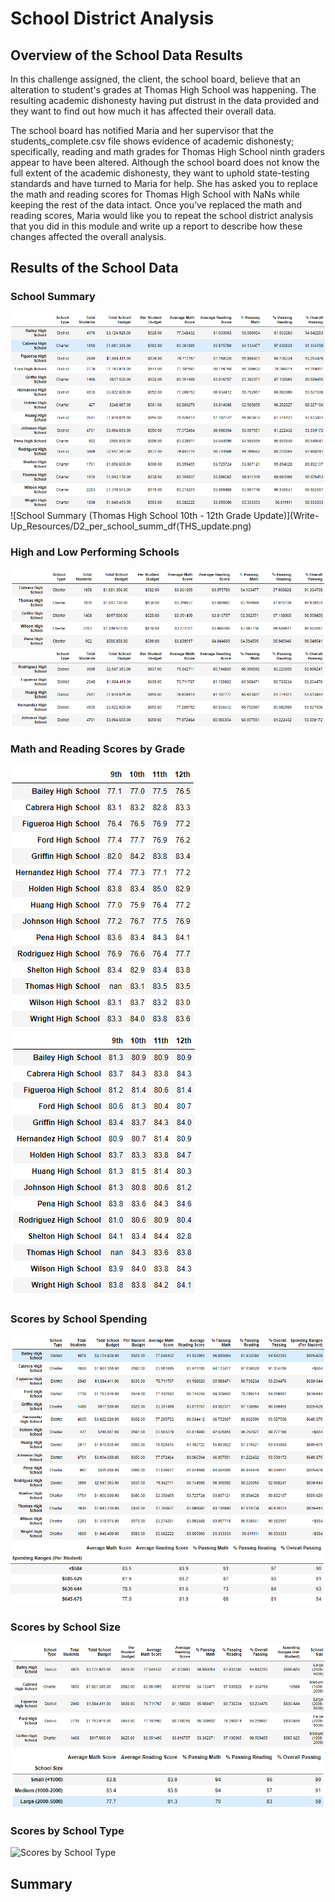 # School District Analysis

## Overview of the School Data Results
In this challenge assigned, the client, the school board, believe that an alteration to student's grades at Thomas High School was happening. The resulting academic dishonesty having put distrust in the data provided and they want to find out how much it has affected their overall data.

   The school board has notified Maria and her supervisor that the students_complete.csv file shows evidence of academic dishonesty; specifically, reading and math grades for Thomas High School ninth graders appear to have been altered. Although the school board does not know the full extent of the academic dishonesty, they want to uphold state-testing standards and have turned to Maria for help. She has asked you to replace the math and reading scores for Thomas High School with NaNs while keeping the rest of the data intact. Once you’ve replaced the math and reading scores, Maria would like you to repeat the school district analysis that you did in this module and write up a report to describe how these changes affected the overall analysis.

## Results of the School Data
### School Summary
![School Summary](Write-Up_Resources/D2_per_school_summ_df.png)
![School Summary (Thomas High School 10th - 12th Grade Update)](Write-Up_Resources/D2_per_school_summ_df(THS_update.png)
### High and Low Performing Schools
![Top 5](Write-Up_Resources/D2_top5.png)
![Bottom 5](Write-Up_Resources/D2_bottom5.png)
### Math and Reading Scores by Grade
![Average Math Scores](Write-Up_Resources/D2_avg_math.png)
![Average Reading Scores](Write-Up_Resources/D2_avg_read.png)
### Scores by School Spending
![Scores by Spending Summary](Write-Up_Resources/D2_spending_summ_df.png)
![Scores by Spending Ranges](Write-Up_Resources/D2_spending_ranges(formatted).png)
### Scores by School Size
![Scores by School Size Summary](Write-Up_Resources/D2_school_size_summ_df.png)
![Scores by School Size](Write-Up_Resources/D2_size_ranges(formatted).png)
### Scores by School Type
![Scores by School Type](Write-Up_Resources/D2_type_ranges(formatted).png)
## Summary
